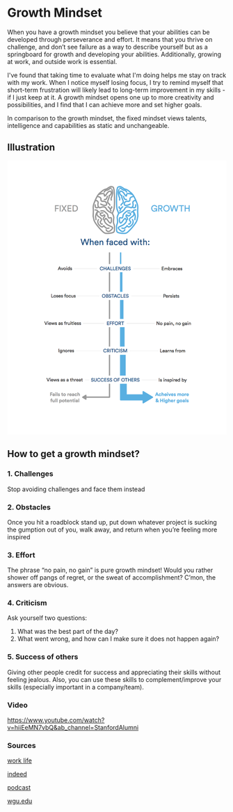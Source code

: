 # Growth Mindset

When you have a growth mindset you believe that your abilities can be developed through perseverance and effort.
It means that you thrive on challenge, and don’t see failure as a way to describe yourself but as a springboard for growth and developing your abilities.
Additionally, growing at work, and outside work is essential.

I've found that taking time to evaluate what I'm doing helps me stay on track with my work. When I notice myself losing focus, I try to remind myself that short-term frustration will likely lead to long-term improvement in my skills - if I just keep at it. A growth mindset 
opens one up to more creativity and possibilities, and I find that I can achieve more and set higher goals.

In comparison to the growth mindset, the fixed mindset views talents, intelligence and capabilities as static and unchangeable.

## Illustration

![](./drawings/NewGrowthMindsetDiagram.png)


## How to get a growth mindset?

### 1. Challenges
Stop avoiding challenges and face them instead

### 2. Obstacles
Once you hit a roadblock stand up, put down whatever project is sucking the gumption out of you, walk away, and return when you’re feeling more inspired

### 3. Effort
The phrase “no pain, no gain” is pure growth mindset!
Would you rather shower off pangs of regret, or the sweat of accomplishment? C’mon, the answers are obvious.

### 4. Criticism
Ask yourself two questions:
1. What was the best part of the day?
2. What went wrong, and how can I make sure it does not happen again?

### 5. Success of others
Giving other people credit for success and appreciating their skills without feeling jealous. 
Also, you can use these skills to complement/improve your skills (especially important in a company/team).


### Video
https://www.youtube.com/watch?v=hiiEeMN7vbQ&ab_channel=StanfordAlumni

### Sources

[work life](https://www.atlassian.com/blog/inside-atlassian/growth-mindset)

[indeed](https://www.indeed.com/career-advice/career-development/fixed-vs-growth-mindset)

[podcast](https://soundcloud.com/atlassian-software/perseverance-gumption-traps-and-maintaining-a-growth-mindset)

[wgu.edu](https://www.wgu.edu/blog/what-is-growth-mindset-8-steps-develop-one1904.html)


